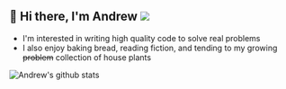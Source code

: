 ## 👋 Hi there, I'm Andrew ![](https://komarev.com/ghpvc/?username=asvoboda)

* I'm interested in writing high quality code to solve real problems
* I also enjoy baking bread, reading fiction, and tending to my growing ~~problem~~ collection of house plants

![Andrew's github stats](https://github-readme-stats.vercel.app/api?username=asvoboda&show_icons=true&count_private=true&theme=dracula&show_owner=false)

